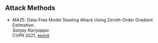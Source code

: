 ## Attack Methods

- MAZE: Data-Free Model Stealing Attack Using Zeroth-Order Gradient Estimation.  
  *Sanjay Kariyappa*  
  CVPR 2021, [eprint](https://ieeexplore.ieee.org/document/9577631)
